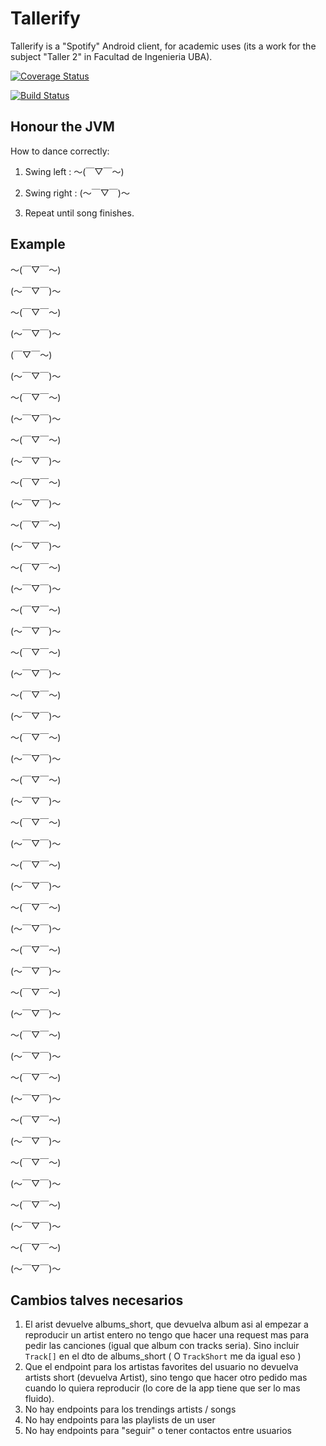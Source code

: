 # Tallerify

Tallerify is a "Spotify" Android client, for academic uses (its a work for the subject "Taller 2" in Facultad de Ingenieria UBA).

[![Coverage Status](https://coveralls.io/repos/github/saantiaguilera/fiuba-taller-II-tallerify-android/badge.svg?branch=develop)](https://coveralls.io/github/saantiaguilera/fiuba-taller-II-tallerify-android?branch=develop)

[![Build Status](https://travis-ci.org/saantiaguilera/fiuba-taller-II-tallerify-android.svg?branch=develop)](https://travis-ci.org/saantiaguilera/fiuba-taller-II-tallerify-android)

## Honour the JVM

How to dance correctly:

1. Swing left  : 〜(￣▽￣〜)

2. Swing right : (〜￣▽￣)〜

3. Repeat until song finishes.

## Example

〜(￣▽￣〜)

(〜￣▽￣)〜

〜(￣▽￣〜)

(〜￣▽￣)〜

(￣▽￣〜)

(〜￣▽￣)〜

〜(￣▽￣〜)

(〜￣▽￣)〜

〜(￣▽￣〜)

(〜￣▽￣)〜

〜(￣▽￣〜)

(〜￣▽￣)〜

〜(￣▽￣〜)

(〜￣▽￣)〜

〜(￣▽￣〜)

(〜￣▽￣)〜

〜(￣▽￣〜)

(〜￣▽￣)〜

〜(￣▽￣〜)

(〜￣▽￣)〜

〜(￣▽￣〜)

(〜￣▽￣)〜

〜(￣▽￣〜)

(〜￣▽￣)〜

〜(￣▽￣〜)

(〜￣▽￣)〜

〜(￣▽￣〜)

(〜￣▽￣)〜

〜(￣▽￣〜)

(〜￣▽￣)〜

〜(￣▽￣〜)

(〜￣▽￣)〜

〜(￣▽￣〜)

(〜￣▽￣)〜

〜(￣▽￣〜)

(〜￣▽￣)〜

〜(￣▽￣〜)

(〜￣▽￣)〜

〜(￣▽￣〜)

(〜￣▽￣)〜

〜(￣▽￣〜)

(〜￣▽￣)〜

〜(￣▽￣〜)

(〜￣▽￣)〜

〜(￣▽￣〜)

(〜￣▽￣)〜

〜(￣▽￣〜)

(〜￣▽￣)〜

## Cambios talves necesarios

1. El arist devuelve albums_short, que devuelva album asi al empezar a reproducir un artist entero no tengo que hacer una request mas para pedir las canciones (igual que album con tracks seria).
Sino incluir `Track[]` en el dto de albums_short ( O `TrackShort` me da igual eso )
2. Que el endpoint para los artistas favorites del usuario no devuelva artists short (devuelva Artist), sino tengo que hacer otro pedido mas cuando lo quiera reproducir (lo core de la app tiene que ser lo mas fluido).
3. No hay endpoints para los trendings artists / songs
4. No hay endpoints para las playlists de un user
5. No hay endpoints para "seguir" o tener contactos entre usuarios
